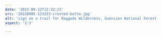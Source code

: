 ```yaml
---
date: '2022-09-12T12:32:23'
src: '20220905-123223-crested-butte.jpg'
alt: 'sign on a trail for Raggeds Wilderness, Gunnison National Forest, near Crested Butte, Colorado'
aspect: '2:3'

---
```


